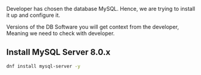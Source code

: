 Developer has chosen the database MySQL. Hence, we are trying to install it up and configure it.

Versions of the DB Software you will get context from the developer, Meaning we need to check with developer.

## Install MySQL Server 8.0.x

```bash
dnf install mysql-server -y